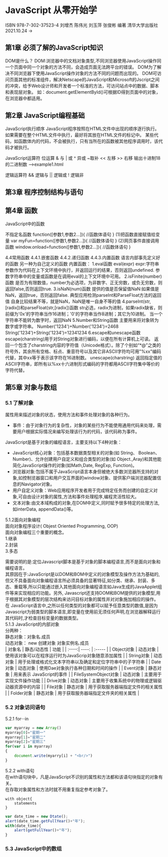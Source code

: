 # JavaScript 从零开始学  
ISBN 978-7-302-37523-4  刘增杰 陈伟光 刘玉萍 张俊彬 编著  清华大学出版社  
2021.10.24 ->
## 第1章 必须了解的JavaScript知识
DOM是什么？
DOM:浏览器中的文档对象类型,不同浏览器使用JavaScript操作同一个页面中同一个对象的方法不同，会造成页面无法跨平台的错误。
DOM为了解决不同浏览器下使用JavaScript操作对象的方法不同的问题而出现的。
DOM可访问页面其他的标准组件，解决Netscape的JavaScript和Microsoft的Jscript之间的冲突，给予Web设计师和开发者一个标准的方法，可访问站点中的数据、脚本和表现层对象。
如：document.getElementById()可根据ID得到页面中的对象，在浏览器中都适用。
## 第2章 JavaScript编程基础
JavaScript执行顺序
JavaScript程序按照在HTML文件中出现的顺序逐行执行。如果需要在整个HTML文件中执行，最好将其放在HTML文件的标记中。
某些代码，如函数体内的代码，不会被执行，只有当所在的函数被其他程序调用时，该代码才被执行。

JavaScript运算符
位运算
& 与 | 或 ^ 异或 ~取补 << 左移  >> 右移
输出十进制18的二进制数 -->example1.html

逻辑运算符
&& 逻辑与
|| 逻辑或
!  逻辑非
## 第3章 程序控制结构与语句

## 第4章 函数
JavaScript中的函数

不指定名函数
function([参数1,参数2...]){
//函数体语句
}
(1)把函数直接赋值给变量
var myFun=function([参数1,参数2...]){
//函数体语句
}
(2)网页事件直接调用函数
window.onload=function([参数1,参数2...]){
//函数体语句
}

4.4常用函数
4.4.1.嵌套函数
4.4.2.递归函数
4.4.3.内置函数
语言内部事先定义好的函数
另一种为自己定义的函数
内置函数：
1.eval函数
eval(expr)
expr:字符串参数作为代码在上下文环境中执行，并返回运行的结果，否则返回undefined.
参数字符串中的变量或函数是在调用eval的上下文环境中可用。
2.isFinite(number)函数
是否为有限数值，number为必选项，为非数字、正无穷数，或负无穷数，则返回false,否则返回true.
3.isNaN(num)函数
提供的值是否保留值NaN:如果值是NaN，返回true，否则返回false.
典型应用检测parseInt和ParseFloat方法的返回值
自身比较结果不等，就是NaN，NaN是唯一自身不等的值
4.parseInt(str,[radix])和parseFloat(str,[radix])函数
str必选，radix为进制，如果radix缺省，则前缀为'0x'的字符串当作16进制；'0'的字符串当作8进制；其它为10进制。
当一个字符串不能转为数字时，返回NaN
5.Number和String函数
主要用来将对象转为数字或字符串。
Number('1234')+Number('1234')=2468
String('1234')+String('1234')=12341234
6.escape和unescape函数
escape(charstring)用于对String对象进行编码，以便在所有计算机上可读。
返回一个包含了charstring内容的字符值（Unicode格式）。除了个别如“*@”之类的符号外，其余所有空格、标点、重音符号以及其它非ASCII字符均可用"%xx"编码代替，其中xx等于表示该字符在16进制数。
unescape(charstring) 返回指定值的ASCII字符串，即所有以%xx十六进制形式编码的字符都用ASCII字符集中等价的字符代替。

## 第5章 对象与数组
### 5.1 了解对象
属性用来描述对象的状态，使用方法和事件处理对象的各种行为。
- 事件：由于对象行为的复杂性，对象的某些行为不能使用通用代码来处理，需要用户根据实际情况来编写处理该行为的代码，该代码称为事件。

JavaScript是基于对象的编程语言，主要支持以下4种对象：
+ JavaScript核心对象：包括基本数据类型相关的对象(如 String、 Boolean、 Number)、允许创建用户自定义和组合类型的对象(如 Object.,Aray)和其他能简化JavaScript操作的对象(如Math,Date, RegExp, Function)。
+ 浏览器对象:包括不属于JavaScript语言本身但被绝大多数浏览器所支持的对象,如控制览器窗口和用户交互界面的window对象、提供客户端浏览器配置信息的Navigator对象。
+ 用户自定义对象：Web应用程序开发者用于完成特定任务而创建的自定义对象,可自由设计对象的属性,方法和事件处理程序,编程灵活性较大。
+ 文本对象:由文本域构成的对象,在DOM中定义,同时赋予很多特定的处理方法,如interData, appendData()等。

5.1.2面向对象编程  
面向对象程序设计( Objest Oriented Programming, OOP)  
面向对象编程三个重要的概念。  
1.继承  
2.封装  
3.多态  

需要说明的是:定位Javascript脚本是基于对象的脚本编程语言,而不是面向对象和编程语言。  
其原因在于:JavaScript是以DOM和BOM中定义的对象模型及操作方法为基础的,但又不具备面向对象编程语言所必须具备的显著特征,如分类、继承、封装、多态、重载等,所以只能通过嵌入其他面向对象编程语言如Java生成的JavaApplet组件等来实现相应的功能。另外, Javascript还支持DOM和BOM提供的对象模型,用于根据其对象模型的层次结构来访问目标对象的属性并对对象施加相应的操作。  
在 JavaScript语言中,之所以任何类型的对象都可以赋予任意类型的数值,是因为Javascript为弱类型的脚本语言,即变量在使用前无须任何声明,在浏览器解释运行其代码时,才检查目标变量的数据类型。  
5.1.3 JavaScript的内部对象  
分两种：  
静态对象：对象名.成员  
动态对象： new 创建对象  对象实例名.成员  
| 对象名 | 静态/动态性 | 功能 |
| :----:| ----: | :----- |
| Object对象 | 动态对象 | 使用该对象可以在程序运行时为JavaScrip对象随意添加属性 |
| String对象 | 动态对象 | 用于处理或格式化文本字符串以及确定和定位字符串中的子字符串 |
| Date对象 | 动态对象 | 使用Dae对象执行各种日期和时间的操作 |
| Event对象 | 静态对象 | 用来表示 JavaScript的事件 |
| FileSystemObject对象 | 动态对象 | 主要用于实现文件操作功能 |
| Drive对象 | 动态对象 | 主要用于收集系统中的物理或逻辑驱动器资源中的内容 |
| File对象 | 静态对象 | 用于获取服务器端指定文件的相关属性  |
| Folder对象 | 静态对象 | 用于获取服务器端指定文件夹的相关属性 |


### 5.2 对象访问语句  
5.2.1 for···in
```javascript
var myarray = new Array()
myarray[0]="星期一"
myarray[1]="星期二"
myarray[2]="星期三"
for(var i in myarray)
{
    document.write(myarry[i] + "<br/>")
}
```
5.2.2 with语句  
在with语句块中，凡是JavaScript不识别的属性和方法都和该语句块指定的对象有关。  
在存取对象属性和方法时就不用重复指定参考对象了。
```
with object{
    statements
}
```
```javascript
var date_time = new Dtate();
alert(date_time.getFullYear()+"年");
with(date_time){
    alert(getFullYear()+"年");
}
```
### 5.3 JavaScript中的数组



